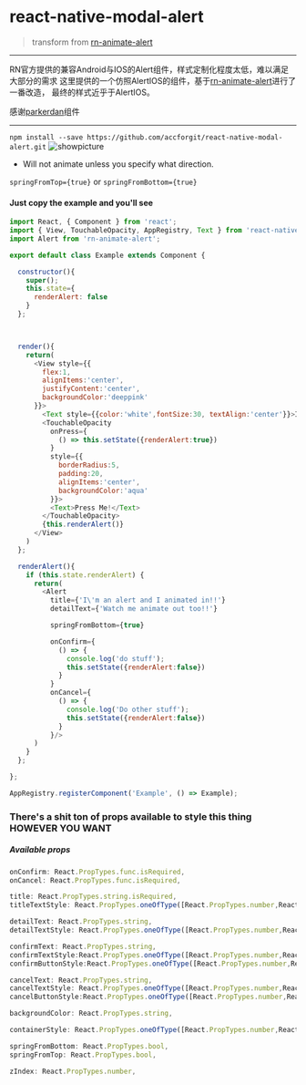 # react-native-modal-alert
> transform from [rn-animate-alert](https://github.com/parkerdan/rn-animate-alert)

---
RN官方提供的兼容Android与IOS的Alert组件，样式定制化程度太低，难以满足大部分的需求
这里提供的一个仿照AlertIOS的组件，基于[rn-animate-alert](https://github.com/parkerdan/rn-animate-alert)进行了一番改造，
最终的样式近乎于AlertIOS。

感谢[parkerdan](https://github.com/parkerdan]提供的(rn-animate-alert)[https://github.com/parkerdan/rn-animate-alert)组件

---



`npm install --save https://github.com/accforgit/react-native-modal-alert.git`
![showpicture](https://github.com/accforgit/react-native-modal-alert/blob/master/showPic.png)

- Will not animate unless you specify what direction.

`springFromTop={true}` or `springFromBottom={true}`

#### Just copy the example and you'll see

```js
import React, { Component } from 'react';
import { View, TouchableOpacity, AppRegistry, Text } from 'react-native';
import Alert from 'rn-animate-alert';

export default class Example extends Component {

  constructor(){
    super();
    this.state={
      renderAlert: false
    }
  };



  render(){
    return(
      <View style={{
        flex:1,
        alignItems:'center',
        justifyContent:'center',
        backgroundColor:'deeppink'
      }}>
        <Text style={{color:'white',fontSize:30, textAlign:'center'}}>I'm a React-Native Component</Text>
        <TouchableOpacity
          onPress={
            () => this.setState({renderAlert:true})
          }
          style={{
            borderRadius:5,
            padding:20,
            alignItems:'center',
            backgroundColor:'aqua'
          }}>
          <Text>Press Me!</Text>
        </TouchableOpacity>
        {this.renderAlert()}
      </View>
    )
  };

  renderAlert(){
    if (this.state.renderAlert) {
      return(
        <Alert
          title={'I\'m an alert and I animated in!!'}
          detailText={'Watch me animate out too!!'}

          springFromBottom={true}

          onConfirm={
            () => {
              console.log('do stuff');
              this.setState({renderAlert:false})
            }
          }
          onCancel={
            () => {
              console.log('Do other stuff');
              this.setState({renderAlert:false})
            }
          }/>
      )
    }
  };

};

AppRegistry.registerComponent('Example', () => Example);
```

### There's a shit ton of props available to style this thing HOWEVER YOU WANT

##### Available props

```js
onConfirm: React.PropTypes.func.isRequired,
onCancel: React.PropTypes.func.isRequired,

title: React.PropTypes.string.isRequired,
titleTextStyle: React.PropTypes.oneOfType([React.PropTypes.number,React.PropTypes.object,React.PropTypes.array]),

detailText: React.PropTypes.string,
detailTextStyle: React.PropTypes.oneOfType([React.PropTypes.number,React.PropTypes.object,React.PropTypes.array]),

confirmText: React.PropTypes.string,
confirmTextStyle:React.PropTypes.oneOfType([React.PropTypes.number,React.PropTypes.object,React.PropTypes.array]),
confirmButtonStyle:React.PropTypes.oneOfType([React.PropTypes.number,React.PropTypes.object,React.PropTypes.array]),

cancelText: React.PropTypes.string,
cancelTextStyle: React.PropTypes.oneOfType([React.PropTypes.number,React.PropTypes.object,React.PropTypes.array]),
cancelButtonStyle:React.PropTypes.oneOfType([React.PropTypes.number,React.PropTypes.object,React.PropTypes.array]),

backgroundColor: React.PropTypes.string,

containerStyle: React.PropTypes.oneOfType([React.PropTypes.number,React.PropTypes.object,React.PropTypes.array]),

springFromBottom: React.PropTypes.bool,
springFromTop: React.PropTypes.bool,

zIndex: React.PropTypes.number,
```
